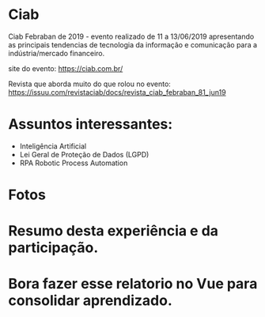 # Ciab
Ciab Febraban de 2019 - evento realizado de 11 a 13/06/2019 apresentando as principais tendencias de tecnologia da informação e comunicação para a indústria/mercado financeiro.

site do evento: https://ciab.com.br/

Revista que aborda muito do que rolou no evento: https://issuu.com/revistaciab/docs/revista_ciab_febraban_81_jun19

# Assuntos interessantes:

- Inteligência Artificial
- Lei Geral de Proteção de Dados (LGPD)
- RPA Robotic Process Automation

# Fotos

# Resumo desta experiência e da participação.

# Bora fazer esse relatorio no Vue para consolidar aprendizado.
